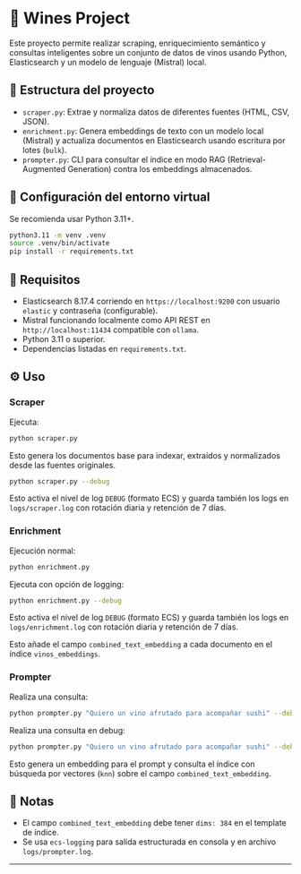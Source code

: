 # 🥂 Wines Project

Este proyecto permite realizar scraping, enriquecimiento semántico y consultas inteligentes sobre un conjunto de datos de vinos usando Python, Elasticsearch y un modelo de lenguaje (Mistral) local.

## 📁 Estructura del proyecto

- `scraper.py`: Extrae y normaliza datos de diferentes fuentes (HTML, CSV, JSON).
- `enrichment.py`: Genera embeddings de texto con un modelo local (Mistral) y actualiza documentos en Elasticsearch usando escritura por lotes (`bulk`).
- `prompter.py`: CLI para consultar el índice en modo RAG (Retrieval-Augmented Generation) contra los embeddings almacenados.

## 🐍 Configuración del entorno virtual

Se recomienda usar Python 3.11+.

```bash
python3.11 -m venv .venv
source .venv/bin/activate
pip install -r requirements.txt
```

## 🔧 Requisitos

- Elasticsearch 8.17.4 corriendo en `https://localhost:9200` con usuario `elastic` y contraseña (configurable).
- Mistral funcionando localmente como API REST en `http://localhost:11434` compatible con `ollama`.
- Python 3.11 o superior.
- Dependencias listadas en `requirements.txt`.

## ⚙️ Uso

### Scraper

Ejecuta:

```bash
python scraper.py
```

Esto genera los documentos base para indexar, extraídos y normalizados desde las fuentes originales.

```bash
python scraper.py --debug
```

Esto activa el nivel de log `DEBUG` (formato ECS) y guarda también los logs en `logs/scraper.log` con rotación diaria y retención de 7 días.


### Enrichment

Ejecución normal:

```bash
python enrichment.py 
```

Ejecuta con opción de logging:

```bash
python enrichment.py --debug
```

Esto activa el nivel de log `DEBUG` (formato ECS) y guarda también los logs en `logs/enrichment.log` con rotación diaria y retención de 7 días.

Esto añade el campo `combined_text_embedding` a cada documento en el índice `vinos_embeddings`.

### Prompter

Realiza una consulta:

```bash
python prompter.py "Quiero un vino afrutado para acompañar sushi" --debug
```

Realiza una consulta en debug:

```bash
python prompter.py "Quiero un vino afrutado para acompañar sushi" --debug
```

Esto genera un embedding para el prompt y consulta el índice con búsqueda por vectores (`knn`) sobre el campo `combined_text_embedding`.

## 📌 Notas

- El campo `combined_text_embedding` debe tener `dims: 384` en el template de índice.
- Se usa `ecs-logging` para salida estructurada en consola y en archivo `logs/prompter.log`.

---
